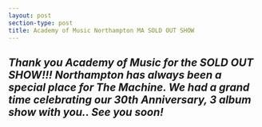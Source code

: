 ```yaml
---
layout: post
section-type: post
title: Academy of Music Northampton MA SOLD OUT SHOW
---
```


<h2 style="font-style:italic">Thank you <strong>Academy of Music</strong> for the <em><strong>SOLD OUT SHOW!!!</strong></em> Northampton has always been a special place for The Machine. We had&nbsp;a grand time celebrating our 30th Anniversary, 3 album show with you.. See you soon!&nbsp;</h2>
